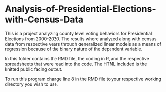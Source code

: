# Analysis-of-Presidential-Elections-with-Census-Data

This is a project analyzing county level voting behaviors for Presidential Elections from 2000-2020.  The results where analyzed along with census data from respective years through generalized linear models as a means of regression because of the binary nature of the dependent variable.

In this folder contains the RMD file, the coding in R, and the respective spreadsheets that were read into the code.  The HTML included is the knitted public facing output.

To run this program change line 8 in the RMD file to your respective working directory you wish to use.
